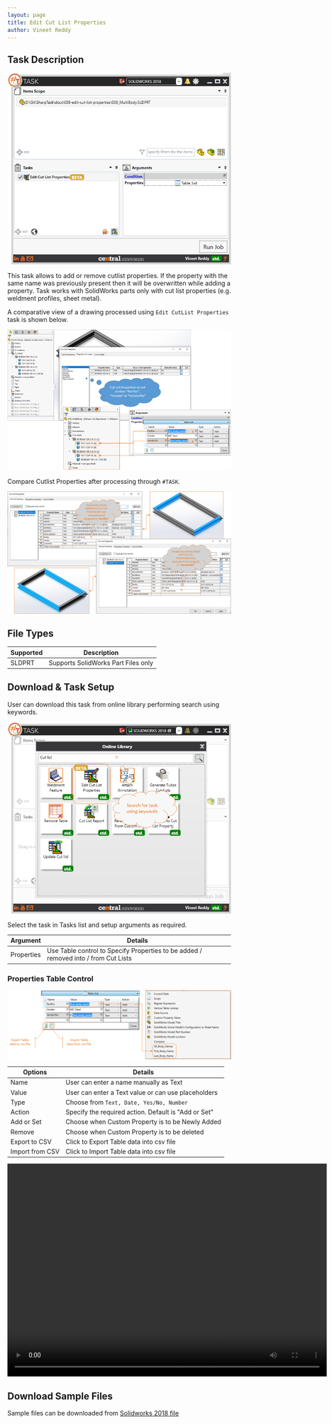 ```yaml
---
layout: page
title: Edit Cut List Properties
author: Vineet Reddy
---
```


## Task Description

![Edit Cut List Properties](038_edit_cultlist_properties_001.png "Edit Cut List Properties")

This task allows to add or remove cutlist properties. If the property with the same name was previously present then it will be overwritten while adding a property. Task works with SolidWorks parts only with cut list properties (e.g. weldment profiles, sheet metal). 


A comparative view of a drawing processed using `Edit CutList Properties` task is shown below.

![Original File](038_edit_cultlist_properties_002.png "Setup Properties to be inserted into Cut Lists")

Compare Cutlist Properties after processing through `#TASK`.

![Comparison](038_edit_cultlist_properties_004.png "Compare Cutlist Properties after processing through #TASK")

## File Types

| Supported | Description |
| --- | --- |
| SLDPRT | Supports SolidWorks Part Files only |


## Download & Task Setup

User can download this task from online library performing search using keywords.

![Keyword Search](038_edit_cultlist_properties_003.png "Search Online Library using Keywords")

Select the task in Tasks list and setup arguments as required.

| Argument | Details |
| --- | --- |
| Properties | Use Table control to Specify Properties to be added / removed into / from Cut Lists |



### Properties Table Control

![Table Control](038_edit_cultlist_properties_005.png "Table Control")

| Options         | Details                                              |
| --------------- | ---------------------------------------------------- |
| Name            | User can enter a name manually as Text               |
| Value           | User can enter a Text value or can use placeholders  |
| Type            | Choose from `Text, Date, Yes/No, Number`             |
| Action          | Specify the required action. Default is "Add or Set" |
| Add or Set      | Choose when Custom Property is to be Newly Added     |
| Remove          | Choose when Custom Property is to be deleted         |
| Export to CSV   | Click to Export Table data into csv file             |
| Import from CSV | Click to Import Table data into csv file             |

<video width="720" height="480" controls>
  <source src="002_ActivateSheet.swf" type="video/mp4">
</video>


## Download Sample Files

Sample files can be downloaded from [Solidworks 2018 file](038_MultiBody.zip)
